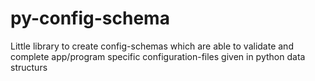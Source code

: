 py-config-schema
================

Little library to create config-schemas which are able to validate and complete app/program specific configuration-files given in python data structurs
